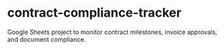 # contract-compliance-tracker
Google Sheets project to monitor contract milestones, invoice approvals, and document compliance.
